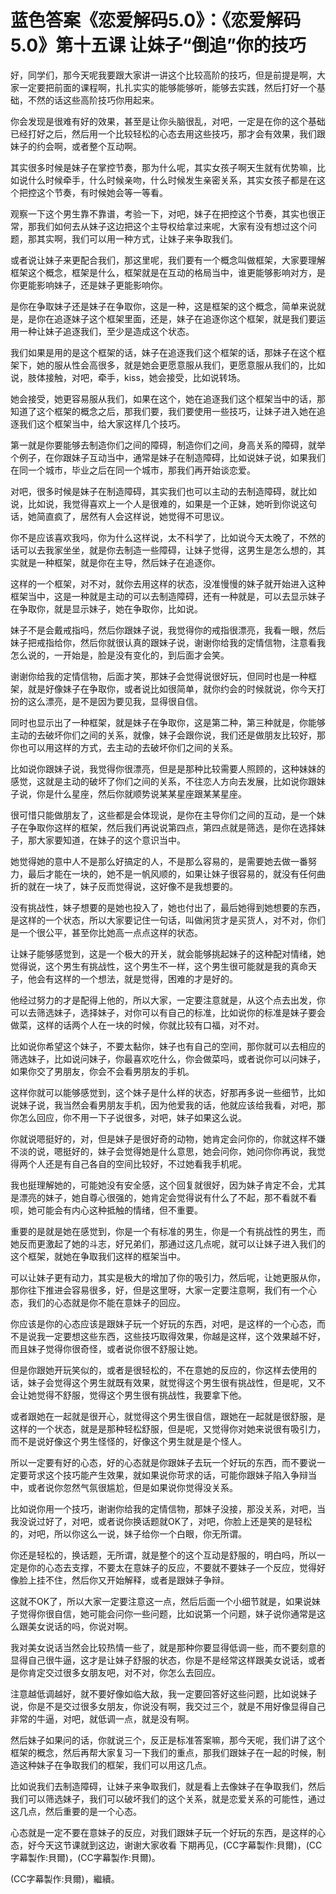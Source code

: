 # 蓝色答案《恋爱解码5.0》：《恋爱解码5.0》第十五课 让妹子“倒追”你的技巧

好，同学们，那今天呢我要跟大家讲一讲这个比较高阶的技巧，但是前提是啊，大家一定要把前面的课程啊，扎扎实实的能够能够听，能够去实践，然后打好一个基础，不然的话这些高阶技巧你用起来。

你会发现是很难有好的效果，甚至是让你头脑很乱，对吧，一定是在你的这个基础已经打好之后，然后用一个比较轻松的心态去用这些技巧，那才会有效果，我们跟妹子的约会啊，或者整个互动啊。

其实很多时候是妹子在掌控节奏，那为什么呢，其实女孩子啊天生就有优势嘛，比如说什么时候牵手，什么时候亲吻，什么时候发生亲密关系，其实女孩子都是在这个把控这个节奏，有时候她会等一等看。

观察一下这个男生靠不靠谱，考验一下，对吧，妹子在把控这个节奏，其实也很正常，那我们如何去从妹子这边把这个主导权给拿过来呢，大家有没有想过这个问题，那其实啊，我们可以用一种方式，让妹子来争取我们。

或者说让妹子来更配合我们，那这里呢，我们要有一个概念叫做框架，大家要理解框架这个概念，框架是什么，框架就是在互动的格局当中，谁更能够影响对方，是你更能影响妹子，还是妹子更能影响你。

是你在争取妹子还是妹子在争取你，这是一种，这是框架的这个概念，简单来说就是，是你在追逐妹子这个框架里面，还是，妹子在追逐你这个框架，就是我们要运用一种让妹子追逐我们，至少是造成这个状态。

我们如果是用的是这个框架的话，妹子在追逐我们这个框架的话，那妹子在这个框架下，她的服从性会高很多，就是她会更愿意服从我们，更愿意服从我们的，比如说，肢体接触，对吧，牵手，kiss，她会接受，比如说转场。

她会接受，她更容易服从我们，如果在这个，她在追逐我们这个框架当中的话，那知道了这个框架的概念之后，那我们要，我们要使用一些技巧，让妹子进入她在追逐我们这个框架当中，给大家这样几个技巧。

第一就是你要能够去制造你们之间的障碍，制造你们之间，身高关系的障碍，就举个例子，在你跟妹子互动当中，通常是妹子在制造障碍，比如说妹子说，如果我们在同一个城市，毕业之后在同一个城市，那我们再开始谈恋爱。

对吧，很多时候是妹子在制造障碍，其实我们也可以主动的去制造障碍，就比如说，比如说，我觉得喜欢上一个人是很难的，如果是一个正妹，她听到你说这句话，她简直疯了，居然有人会这样说，她觉得不可思议。

你不是应该喜欢我吗，你为什么这样说，太不科学了，比如说今天太晚了，不然的话可以去我家坐坐，就是你去制造一些障碍，让妹子觉得，这男生是怎么想的，其实就是一种框架，就是你在主导，然后妹子在追逐你。

这样的一个框架，对不对，就你去用这样的状态，没准慢慢的妹子就开始进入这种框架当中，这是一种就是主动的可以去制造障碍，还有一种就是，可以去显示妹子在争取你，就是显示妹子，她在争取你，比如说。

妹子不是会戴戒指吗，然后你跟妹子说，我觉得你的戒指很漂亮，我看一眼，然后妹子把戒指给你，然后你就很认真的跟妹子说，谢谢你给我的定情信物，注意看我怎么说的，一开始是，脸是没有变化的，到后面才会笑。

谢谢你给我的定情信物，后面才笑，那妹子会觉得说很好玩，但同时也是一种框架，就是好像妹子在争取你，或者说比如很简单，就你约会的时候就说，你今天打扮的这么漂亮，是不是因为要见我，显得很自信。

同时也显示出了一种框架，就是妹子在争取你，这是第二种，第三种就是，你能够主动的去破坏你们之间的关系，就像，妹子会跟你说，我们还是做朋友比较好，那你也可以用这样的方式，去主动的去破坏你们之间的关系。

比如说你跟妹子说，我觉得你很漂亮，但是是那种比较需要人照顾的，这种妹妹的感觉，这就是主动的破坏了你们之间的关系，不往恋人方向去发展，比如说你跟妹子说，你是什么星座，然后你就顺势说某某星座跟某某星座。

很可惜只能做朋友了，这些都是会体现说，是你在主导你们之间的互动，是一个妹子在争取你这样的框架，然后我们再说说第四点，第四点就是筛选，是你在选择妹子，那大家要知道，在妹子的这个意识当中。

她觉得她的意中人不是那么好搞定的人，不是那么容易的，是需要她去做一番努力，最后才能在一块的，她不是一帆风顺的，如果让妹子很容易的，就没有任何曲折的就在一块了，妹子反而觉得说，这好像不是我想要的。

没有挑战性，妹子想要的是她也投入了，她也付出了，最后她得到她想要的东西，是这样的一个状态，所以大家要记住一句话，叫做闲货才是买货人，对不对，你们是一个很公平，甚至你比她高一点点这样的状态。

让妹子能够感觉到，这是一个极大的开关，就会能够挑起妹子的这种配对情绪，她觉得说，这个男生有挑战性，这个男生不一样，这个男生很可能就是我的真命天子，他会有这样的一个想法，就是觉得，困难的才是好的。

他经过努力的才是配得上他的，所以大家，一定要注意就是，从这个点去出发，你可以去筛选妹子，选择妹子，对你可以有自己的标准，比如说你的标准是妹子要会做菜，这样的话两个人在一块的时候，你就比较有口福，对不对。

比如说你希望这个妹子，不要太黏你，妹子也有自己的空间，那你就可以去相应的筛选妹子，比如说问妹子，你最喜欢吃什么，你会做菜吗，或者说你可以问妹子，如果你交了男朋友，你会不会看男朋友的手机。

这样你就可以能够感觉到，这个妹子是什么样的状态，好那再多说一些细节，比如说妹子说，我当然会看男朋友手机，因为他爱我的话，他就应该给我看，对吧，那你怎么回应，你不用一下子说很多，对吧，妹子如果这么说。

你就说嗯挺好的，对，但是妹子是很好奇的动物，她肯定会问你的，你就这样不嫌不淡的说，嗯挺好的，妹子会觉得她是什么意思，她会问你，她问你你再说，我觉得两个人还是有自己各自的空间比较好，不过她看我手机呢。

我也挺理解她的，可能她没有安全感，这个回复就很好，因为妹子肯定不会，尤其是漂亮的妹子，她自尊心很强的，她肯定会觉得说有什么了不起，那不看就不看呗，她可能会有内心这种抵触的情绪，但不重要。

重要的是就是她在感觉到，你是一个有标准的男生，你是一个有挑战性的男生，而她反而更激起了她的斗志，好兄弟们，那通过这几点呢，就可以让妹子进入我们的这个框架，就她在争取我们这样的框架当中。

可以让妹子更有动力，其实是极大的增加了你的吸引力，然后呢，让她更服从你，那你往下推进会容易很多，好，但是这里呀，大家一定要注意啊，我们有一个心态，我们的心态就是你不能在意妹子的回应。

你应该是你的心态应该是跟妹子玩一个好玩的东西，对吧，是这样的一个心态，而不是说我一定要想这些东西，这些技巧取得效果，你越是这样，这个效果越不好，而且妹子觉得你很奇怪，或者说你很不舒服让她。

但是你跟她开玩笑似的，或者是很轻松的，不在意她的反应的，你这样去使用的话，妹子会觉得这个男生就既有效果，就觉得这个男生很有挑战性，但是呢，又不会让她觉得不舒服，觉得这个男生很有挑战性，我要拿下他。

或者跟她在一起就是很开心，就觉得这个男生很自信，跟她在一起就是很舒服，是这样的一个状态，就是是那种轻松舒服，但是呢，又觉得你对她来说很有吸引力，而不是说好像这个男生怪怪的，好像这个男生就是是个怪人。

所以一定要有好的心态，好的心态就是你跟妹子去玩一个好玩的东西，而不要说一定要苛求这个技巧能产生效果，就如果说你苛求的话，可能你跟妹子陷入争辩当中，或者说你忽然气氛很尴尬，但是如果说你觉得没关系。

比如说你用一个技巧，谢谢你给我的定情信物，那妹子没接，那没关系，对吧，当我没说过好了，对吧，或者说你换话题就OK了，对吧，你脸上还是笑的是轻松的，对吧，所以你这么一说，妹子给你一个白眼，你无所谓。

你还是轻松的，换话题，无所谓，就是整个的这个互动是舒服的，明白吗，所以一定是你的心态去支撑，不要太在意妹子的反应，不要就不要妹子一个反应，觉得好像脸上挂不住，然后你又开始解释，或者是跟妹子争辩。

这就不OK了，所以大家一定要注意这一点，然后后面一个小细节就是，如果说妹子觉得你很自信，她可能会问你一些问题，比如说第一个问题，妹子说你通常是这么跟美女说话的吗，你说对啊。

我对美女说话当然会比较热情一些了，就是那种你要显得低调一些，而不要刻意的显得自己很牛逼，这才是让妹子舒服的状态，你是不是经常这样跟美女说话，或者是你肯定交过很多女朋友吧，对不对，你怎么去回应。

注意越低调越好，就不要好像如临大敌，我一定要回答好这些问题，比如说妹子说，你是不是交过很多女朋友，你说没有啊，我交过三个，就是不用好像显得自己非常的牛逼，对吧，就低调一点，就是没有啊。

然后妹子如果问的话，你就说三个，反正是标准答案嘛，那今天呢，我们讲了这个框架的概念，然后再帮大家复习一下我们的重点，那我们跟妹子在一起的时候，制造这种妹子在争取我们的框架，我们可以用这几点。

比如说我们去制造障碍，让妹子来争取我们，就是看上去像妹子在争取我们，然后我们可以筛选妹子，我们可以破坏我们的这个关系，就是恋爱关系的可能性，通过这几点，然后重要的是一个心态。

心态就是一定不要在意妹子的反应，对我们跟妹子玩一个好玩的东西，是这样的心态，好今天这节课就到这边，谢谢大家收看 下期再见，(CC字幕製作:貝爾)，(CC字幕製作:貝爾)，(CC字幕製作:貝爾)。

(CC字幕製作:貝爾)，繼續。